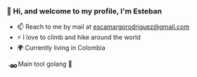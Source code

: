 ### 👋 Hi, and welcome to my profile, I'm Esteban

- 📫 Reach to me by mail at escamargorodriguez@gmail.com
- ⚡ I love to climb and hike around the world
- 🌍 Currently living in Colombia

Main tool golang 🤙
[<img align="left" alt="Go" width="26px" src="https://raw.githubusercontent.com/github/explore/e94815998e4e0713912fed477a1f346ec04c3da2/topics/go/go.png" />]()

